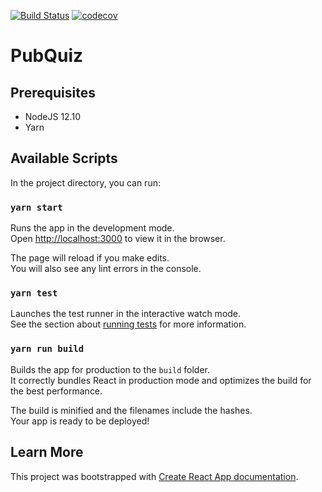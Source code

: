 [![Build Status](https://travis-ci.com/Hacklor/PubQuiz.svg?branch=master)](https://travis-ci.com/Hacklor/PubQuiz)
[![codecov](https://codecov.io/gh/Hacklor/PubQuiz/branch/master/graph/badge.svg)](https://codecov.io/gh/Hacklor/PubQuiz)

# PubQuiz

## Prerequisites
- NodeJS 12.10
- Yarn

## Available Scripts
In the project directory, you can run:

### `yarn start`

Runs the app in the development mode.<br>
Open [http://localhost:3000](http://localhost:3000) to view it in the browser.

The page will reload if you make edits.<br>
You will also see any lint errors in the console.

### `yarn test`

Launches the test runner in the interactive watch mode.<br>
See the section about [running tests](https://facebook.github.io/create-react-app/docs/running-tests) for more information.

### `yarn run build`

Builds the app for production to the `build` folder.<br>
It correctly bundles React in production mode and optimizes the build for the best performance.

The build is minified and the filenames include the hashes.<br>
Your app is ready to be deployed!

## Learn More
This project was bootstrapped with [Create React App documentation](https://facebook.github.io/create-react-app/docs/getting-started).
